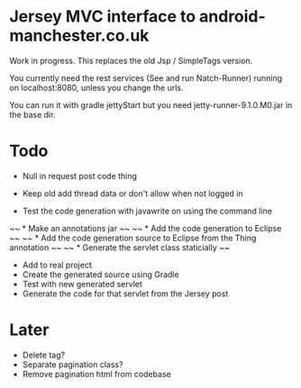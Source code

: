 Jersey MVC interface to android-manchester.co.uk
================================================
 
Work in progress. This replaces the old Jsp / SimpleTags version.

You currently need the rest services (See and run Natch-Runner) running on localhost:8080, unless you change the urls.

You can run it with gradle jettyStart but you need jetty-runner-9.1.0.M0.jar in the base dir.

Todo
====

* Null in request post code thing
* Keep old add thread data or don't allow when not logged in

* Test the code generation with javawrite on using the command line

~~ * Make an annotations jar ~~
~~ * Add the code generation to Eclipse ~~
~~ * Add the code generation source to Eclipse from the Thing annotation ~~
~~ * Generate the servlet class staticially ~~
* Add to real project
* Create the generated source using Gradle
* Test with new generated servlet
* Generate the code for that servlet from the Jersey post

Later
=====

* Delete tag?
* Separate pagination class?
* Remove pagination html from codebase
